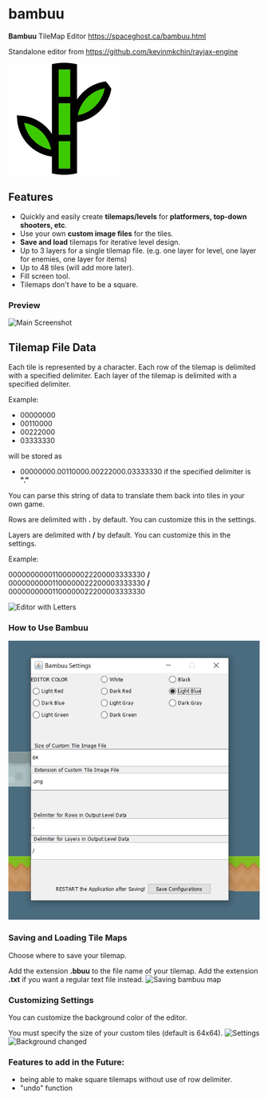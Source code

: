 # bambuu
**Bambuu** TileMap Editor https://spaceghost.ca/bambuu.html

Standalone editor from https://github.com/kevinmkchin/rayjax-engine

![icon](icon.png)

## Features
- Quickly and easily create **tilemaps/levels** for **platformers, top-down shooters, etc**.
- Use your own **custom image files** for the tiles.
- **Save and load** tilemaps for iterative level design. 
- Up to 3 layers for a single tilemap file. (e.g. one layer for level, one layer for enemies, one layer for items)
- Up to 48 tiles (will add more later).
- Fill screen tool.
- Tilemaps don't have to be a square.

### Preview
![Main Screenshot](https://i.imgur.com/t40DbHc.png)

## Tilemap File Data
Each tile is represented by a character.
Each row of the tilemap is delimited with a specified delimiter.
Each layer of the tilemap is delimited with a specified delimiter.

Example:
- 00000000
- 00110000
- 00222000
- 03333330

will be stored as
- 00000000.00110000.00222000.03333330 if the specified delimiter is **"."**

You can parse this string of data to translate them back into tiles in your own game.

Rows are delimited with **.** by default. You can customize this in the settings.

Layers are delimited with **/** by default. You can customize this in the settings. 

Example:

00000000001100000022200003333330 **/** 00000000001100000022200003333330 **/** 00000000001100000022200003333330

![Editor with Letters](https://i.imgur.com/hlc6vGy.png)


### How to Use Bambuu
![How to use bambuu](https://github.com/kevinmkchin/kevinmkchin.github.io/blob/master/bambuu/bb3.PNG?raw=true)


### Saving and Loading Tile Maps
Choose where to save your tilemap.

Add the extension **.bbuu** to the file name of your tilemap. 
Add the extension **.txt** if you want a regular text file instead.
![Saving bambuu map](https://i.imgur.com/AemjwAb.png)


### Customizing Settings
You can customize the background color of the editor.

You must specify the size of your custom tiles (default is 64x64).
![Settings](https://i.imgur.com/cP4JXIy.png)
![Background changed](https://i.imgur.com/v6zvdwb.png)


### Features to add in the Future:
- being able to make square tilemaps without use of row delimiter.
- "undo" function
